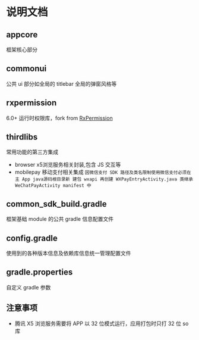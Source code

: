 # 说明文档

## appcore
框架核心部分
## commonui
公共 ui 部分如全局的 titlebar 全局的弹窗风格等
## rxpermission
6.0+ 运行时权限库，fork from [RxPermission](https://github.com/tbruyelle/RxPermissions)
## thirdlibs
常用功能的第三方集成
- browser x5浏览服务相关封装,包含 JS 交互等
- mobilepay 移动支付相关集成 `因微信支付 SDK 路径及类名限制使用微信支付必须在主 App java源码根目录新
建包 wxapi 再创建 WXPayEntryActivity.java 类继承 WeChatPayActivity manifest 中`
## common_sdk_build.gradle
框架基础 module 的公共 gradle 信息配置文件
## config.gradle
使用到的各种版本信息及依赖库信息统一管理配置文件
## gradle.properties
自定义 gradle 参数
## 注意事项
- 腾讯 X5 浏览服务需要将 APP 以 32 位模式运行，应用打包时只打 32 位 so 库